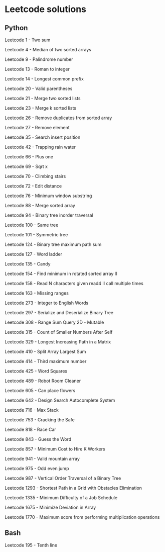 # Leetcode solutions

## Python

Leetcode 1 - Two sum

Leetcode 4 - Median of two sorted arrays

Leetcode 9 - Palindrome number

Leetcode 13 - Roman to integer

Leetcode 14 - Longest common prefix

Leetcode 20 - Valid parentheses

Leetcode 21 - Merge two sorted lists

Leetcode 23 - Merge k sorted lists

Leetcode 26 - Remove duplicates from sorted array

Leetcode 27 - Remove element

Leetcode 35 - Search insert position

Leetcode 42 - Trapping rain water

Leetcode 66 - Plus one

Leetcode 69 - Sqrt x

Leetcode 70 - Climbing stairs

Leetcode 72 - Edit distance

Leetcode 76 - Minimum window substring

Leetcode 88 - Merge sorted array

Leetcode 94 - Binary tree inorder traversal

Leetcode 100 - Same tree

Leetcode 101 - Symmetric tree

Leetcode 124 - Binary tree maximum path sum

Leetcode 127 - Word ladder

Leetcode 135 - Candy

Leetcode 154 - Find minimum in rotated sorted array II

Leetcode 158 - Read N characters given read4 II call multiple times

Leetcode 163 - Missing ranges

Leetcode 273 - Integer to English Words

Leetcode 297 - Serialize and Deserialize Binary Tree

Leetcode 308 - Range Sum Query 2D - Mutable

Leetcode 315 - Count of Smaller Numbers After Self

Leetcode 329 - Longest Increasing Path in a Matrix

Leetcode 410 - Split Array Largest Sum

Leetcode 414 - Third maximum number

Leetcode 425 - Word Squares

Leetcode 489 - Robot Room Cleaner

Leetcode 605 - Can place flowers

Leetcode 642 - Design Search Autocomplete System

Leetcode 716 - Max Stack

Leetcode 753 - Cracking the Safe

Leetcode 818 - Race Car

Leetcode 843 - Guess the Word

Leetcode 857 - Minimum Cost to Hire K Workers

Leetcode 941 - Valid mountain array

Leetcode 975 - Odd even jump

Leetcode 987 - Vertical Order Traversal of a Binary Tree

Leetcode 1293 - Shortest Path in a Grid with Obstacles Elimination

Leetcode 1335 - Minimum Difficulty of a Job Schedule

Leetcode 1675 - Minimize Deviation in Array

Leetcode 1770 - Maximum score from performing multiplication operations

## Bash

Leetcode 195 - Tenth line
